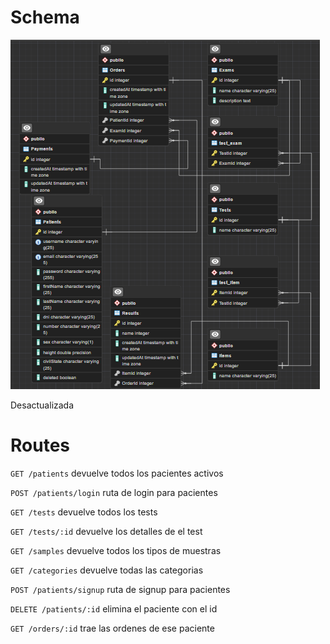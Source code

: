 # Schema

![Database](schemas/database.png)

Desactualizada

# Routes

``` GET /patients ``` devuelve todos los pacientes activos

``` POST /patients/login ``` ruta de login para pacientes

``` GET /tests ``` devuelve todos los tests

``` GET /tests/:id ``` devuelve los detalles de el test

``` GET /samples ``` devuelve todos los tipos de muestras

``` GET /categories ``` devuelve todas las categorias

``` POST /patients/signup ``` ruta de signup para pacientes

``` DELETE /patients/:id ``` elimina el paciente con el id

``` GET /orders/:id ``` trae las ordenes de ese paciente


